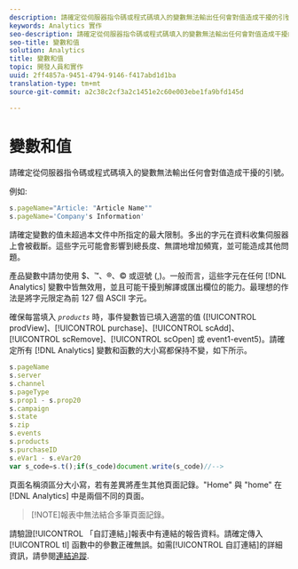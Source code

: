 ```yaml
---
description: 請確定從伺服器指令碼或程式碼填入的變數無法輸出任何會對值造成干擾的引號。
keywords: Analytics 實作
seo-description: 請確定從伺服器指令碼或程式碼填入的變數無法輸出任何會對值造成干擾的引號。
seo-title: 變數和值
solution: Analytics
title: 變數和值
topic: 開發人員和實作
uuid: 2ff4857a-9451-4794-9146-f417abd1d1ba
translation-type: tm+mt
source-git-commit: a2c38c2cf3a2c1451e2c60e003ebe1fa9bfd145d

---
```



# 變數和值

請確定從伺服器指令碼或程式碼填入的變數無法輸出任何會對值造成干擾的引號。

例如: 

```js
s.pageName="Article: "Article Name"" 
s.pageName='Company's Information' 
```

請確定變數的值未超過本文件中所指定的最大限制。多出的字元在資料收集伺服器上會被截斷。這些字元可能會影響到總長度、無謂地增加頻寬，並可能造成其他問題。

產品變數中請勿使用 $、™、®、© 或逗號 (,)。一般而言，這些字元在任何 [!DNL Analytics] 變數中皆無效用，並且可能干擾到解譯或匯出欄位的能力。最理想的作法是將字元限定為前 127 個 ASCII 字元。

確保每當填入 *`products`* 時，事件變數皆已填入適當的值 ([!UICONTROL prodView]、[!UICONTROL purchase]、[!UICONTROL scAdd]、[!UICONTROL scRemove]、[!UICONTROL scOpen] 或 event1-event5)。請確定所有 [!DNL Analytics] 變數和函數的大小寫都保持不變，如下所示。

```js
s.pageName 
s.server 
s.channel 
s.pageType 
s.prop1 - s.prop20 
s.campaign 
s.state 
s.zip 
s.events 
s.products 
s.purchaseID 
s.eVar1 - s.eVar20 
var s_code=s.t();if(s_code)document.write(s_code)//--> 
```

頁面名稱須區分大小寫，若有差異將產生其他頁面記錄。"Home" 與 "home" 在 [!DNL Analytics] 中是兩個不同的頁面。

> [!NOTE]報表中無法結合多筆頁面記錄。

請驗證[!UICONTROL 「自訂連結」]報表中有連結的報告資料。請確定傳入 [!UICONTROL tl] 函數中的參數正確無誤。如需[!UICONTROL 自訂連結]的詳細資訊，請參閱[連結追蹤](../../../implement/js-implementation/function-tl.md#concept_EA13689CB8EE4F308FC89A1293046D5E).
